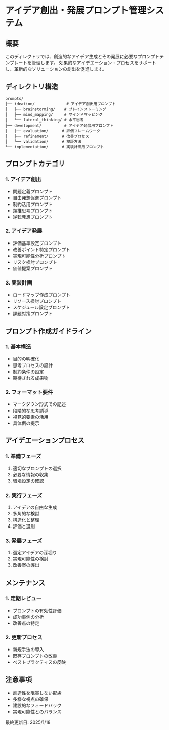 # アイデア創出・発展プロンプト管理システム

## 概要
このディレクトリでは、創造的なアイデア生成とその発展に必要なプロンプトテンプレートを管理します。
効果的なアイデエーション・プロセスをサポートし、革新的なソリューションの創出を促進します。

## ディレクトリ構造
```
prompts/
├── ideation/              # アイデア創出用プロンプト
│   ├── brainstorming/    # ブレインストーミング
│   ├── mind_mapping/     # マインドマッピング
│   └── lateral_thinking/ # 水平思考
├── development/          # アイデア発展用プロンプト
│   ├── evaluation/      # 評価フレームワーク
│   ├── refinement/      # 改善プロセス
│   └── validation/      # 検証方法
└── implementation/      # 実装計画用プロンプト
```

## プロンプトカテゴリ

### 1. アイデア創出
- 問題定義プロンプト
- 自由発想促進プロンプト
- 制約活用プロンプト
- 類推思考プロンプト
- 逆転発想プロンプト

### 2. アイデア発展
- 評価基準設定プロンプト
- 改善ポイント特定プロンプト
- 実現可能性分析プロンプト
- リスク検討プロンプト
- 価値提案プロンプト

### 3. 実装計画
- ロードマップ作成プロンプト
- リソース検討プロンプト
- スケジュール設定プロンプト
- 課題対策プロンプト

## プロンプト作成ガイドライン

### 1. 基本構造
- 目的の明確化
- 思考プロセスの設計
- 制約条件の設定
- 期待される成果物

### 2. フォーマット要件
- マークダウン形式での記述
- 段階的な思考誘導
- 視覚的要素の活用
- 具体例の提示

## アイデエーションプロセス

### 1. 準備フェーズ
1. 適切なプロンプトの選択
2. 必要な情報の収集
3. 環境設定の確認

### 2. 実行フェーズ
1. アイデアの自由な生成
2. 多角的な検討
3. 構造化と整理
4. 評価と選別

### 3. 発展フェーズ
1. 選定アイデアの深堀り
2. 実現可能性の検討
3. 改善案の導出

## メンテナンス

### 1. 定期レビュー
- プロンプトの有効性評価
- 成功事例の分析
- 改善点の特定

### 2. 更新プロセス
- 新規手法の導入
- 既存プロンプトの改善
- ベストプラクティスの反映

## 注意事項
- 創造性を阻害しない配慮
- 多様な視点の確保
- 建設的なフィードバック
- 実現可能性とのバランス

最終更新日: 2025/1/18
